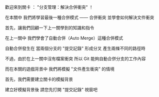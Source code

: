 歡迎來到關卡 ：
"分支管理：解決合併衝突" ！

在本關中
我們將學習最後一種合併模式 —— 合併衝突
並學會如何解決文件衝突

首先，讓我們回顧一下上一關學到的知識和指令

在上一關中
我們學會了自動合併（Auto Merge）這種合併模式

自動合併發生在
當兩個分支的 "提交記錄" 形成分叉
產生兩條不同的路徑時

不過，由於在上一關中沒有檔案衝突
所以 Git 能夠自動合併分支的工作內容

而在本關的遊戲背景中
我們將模擬 "文件產生衝突" 的情境

首先，我們需要建立關卡的模擬背景

建立好模擬背景後
請您先打開 "提交記錄" 視窗吧
